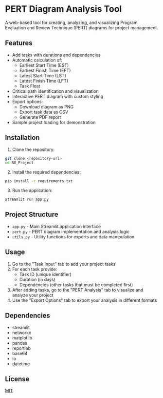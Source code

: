 # PERT Diagram Analysis Tool

A web-based tool for creating, analyzing, and visualizing Program Evaluation and Review Technique (PERT) diagrams for project management.

## Features

- Add tasks with durations and dependencies
- Automatic calculation of:
  - Earliest Start Time (EST)
  - Earliest Finish Time (EFT)
  - Latest Start Time (LST)
  - Latest Finish Time (LFT)
  - Task Float
- Critical path identification and visualization
- Interactive PERT diagram with custom styling
- Export options:
  - Download diagram as PNG
  - Export task data as CSV
  - Generate PDF report
- Sample project loading for demonstration

## Installation

1. Clone the repository:
```bash
git clone <repository-url>
cd RO_Project
```

2. Install the required dependencies:
```bash
pip install -r requirements.txt
```

3. Run the application:
```bash
streamlit run app.py
```

## Project Structure

- `app.py` - Main Streamlit application interface
- `pert.py` - PERT diagram implementation and analysis logic
- `utils.py` - Utility functions for exports and data manipulation

## Usage

1. Go to the "Task Input" tab to add your project tasks
2. For each task provide:
   - Task ID (unique identifier)
   - Duration (in days)
   - Dependencies (other tasks that must be completed first)
3. After adding tasks, go to the "PERT Analysis" tab to visualize and analyze your project
4. Use the "Export Options" tab to export your analysis in different formats

## Dependencies

- streamlit
- networkx
- matplotlib
- pandas
- reportlab
- base64
- io
- datetime

## License

[MIT](LICENSE)
